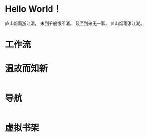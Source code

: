 <h1 class="beginning"> Hello World！</h1>

庐山烟雨浙江潮，
未到千般恨不消。
及至到来无一事，
庐山烟雨浙江潮。

<Timestamp/>

<GetStarted routerPath="/guide/" pageTitle="食用指南" />
<GetStarted routerPath="/informalessay/" pageTitle="Get Started~" />

<h1>工作流</h1>
<div>
    <GetStarted routerPath="/FollowuUpExercise/" pageTitle="跟进练习" />
</div>

<h1>温故而知新</h1>
<nav style="display:flex;justify-content:space-around;flex-warp:wrap;flex-shrink:0;">
    <GetStarted notePath="https://changhengheng.github.io/npmNotes/" pageTitle="NPM" />
    <GetStarted notePath="https://changhengheng.github.io/basisOfCriticalThinking/" pageTitle="批判性思考" />
    <GetStarted notePath="https://changhengheng.github.io/npmNotes/" pageTitle="NPM" />
    <GetStarted notePath="https://changhengheng.github.io/npmNotes/" pageTitle="NPM" />
</nav>

<h1>导航</h1>
<nav style="display:flex;justify-content:space-around;flex-warp:wrap;flex-shrink:0;">
    <GetStarted routerPath="/tasklibrary/" pageTitle="任务库" />
    <GetStarted routerPath="/inbox/" pageTitle="收集箱" />
    <GetStarted routerPath="/AesopsFables/" pageTitle="伊索寓言" />
    <GetStarted routerPath="/WorldlyWisdom/" pageTitle="普世智慧" />
</nav>

<h1>虚拟书架</h1>
<Virtual-bookshelf :bookData="[{bgimage:'https://s6.jpg.cm/2022/05/29/PGPoJT.jpg',title:'艺术的慰藉',author:' [英] 阿兰·德波顿 / [澳] 约翰·阿姆斯特朗',id:1},{bgimage:'https://s6.jpg.cm/2022/05/29/PGP4zE.png',title:'艺术:让人成为人',author:'[美] 理查德·加纳罗 / [美] 特尔玛·阿特休勒',id:2}]"/>
